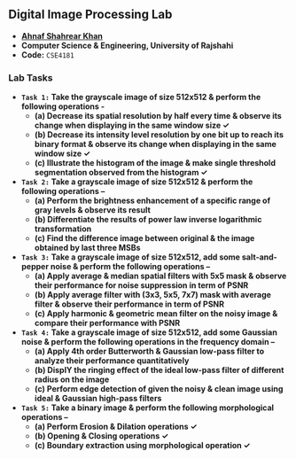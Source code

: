 ## Digital Image Processing Lab
- **[Ahnaf Shahrear Khan](https://github.com/ahnafshahrear)**
- **Computer Science & Engineering, University of Rajshahi**
- **Code:** `CSE4181`

### Lab Tasks
- **`Task 1:` Take the grayscale image of size 512x512 & perform the following operations -**
	- **(a) Decrease its spatial resolution by half every time & observe its change when displaying in the same window size ✓**
	- **(b) Decrease its intensity level resolution by one bit up to reach its binary format & observe its change when displaying in the same window size ✓** <br>
	- **(c) Illustrate the histogram of the image & make single threshold segmentation observed from the histogram ✓** 
- **`Task 2:` Take a grayscale image of size 512x512 & perform the following operations –**
	- **(a) Perform the brightness enhancement of a specific range of gray levels & observe its result**
	- **(b) Differentiate the results of power law inverse logarithmic transformation**
	- **(c) Find the difference image between original & the image obtained by last three MSBs** <br>
- **`Task 3:` Take a grayscale image of size 512x512, add some salt-and-pepper noise & perform the following operations –**
	- **(a) Apply average & median spatial filters with 5x5 mask & observe their performance for noise suppression in term of PSNR**
	- **(b) Apply average filter with (3x3, 5x5, 7x7) mask with average filter & observe their performance in term of PSNR**
	- **(c) Apply harmonic & geometric mean filter on the noisy image & compare their performance with PSNR** <br>
- **`Task 4:` Take a grayscale image of size 512x512, add some Gaussian noise & perform the following operations in the frequency domain –**
	- **(a) Apply 4th order Butterworth & Gaussian low-pass filter to analyze their performance quantitatively**
	- **(b) DisplY the ringing effect of the ideal low-pass filter of different radius on the image**
	- **(c) Perform edge detection of given the noisy & clean image using ideal & Gaussian high-pass filters** <br>
 - **`Task 5:` Take a binary image & perform the following morphological operations –**
	- **(a) Perform Erosion & Dilation operations ✓**
	- **(b) Opening & Closing operations ✓**
	- **(c) Boundary extraction using morphological operation ✓** 
